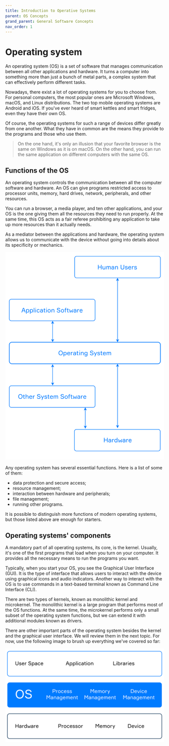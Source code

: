 ```yaml
---
title: Introduction to Operative Systems
parent: OS Concepts
grand_parent: General Software Concepts
nav_order: 1
---
```


# Operating system
An operating system (OS) is a set of software that manages communication between all other applications and hardware. It turns a computer into something more than just a bunch of metal parts, a complex system that can effectively perform different tasks.

Nowadays, there exist a lot of operating systems for you to choose from. For personal computers, the most popular ones are Microsoft Windows, macOS, and Linux distributions. The two top mobile operating systems are Android and iOS. If you've ever heard of smart kettles and smart fridges, even they have their own OS.

Of course, the operating systems for such a range of devices differ greatly from one another. What they have in common are the means they provide to the programs and those who use them.

> On the one hand, it's only an illusion that your favorite browser is the same on Windows as it is on macOS. On the other hand, you can run the same application on different computers with the same OS.

## Functions of the OS
An operating system controls the communication between all the computer software and hardware. An OS can give programs restricted access to processor units, memory, hard drives, network, peripherals, and other resources.

You can run a browser, a media player, and ten other applications, and your OS is the one giving them all the resources they need to run properly. At the same time, this OS acts as a fair referee prohibiting any application to take up more resources than it actually needs.

As a mediator between the applications and hardware, the operating system allows us to communicate with the device without going into details about its specificity or mechanics.

![img](../img/os1.svg)

Any operating system has several essential functions. Here is a list of some of them:

- data protection and secure access;
- resource management;
- interaction between hardware and peripherals;
- file management;
- running other programs.
  
It is possible to distinguish more functions of modern operating systems, but those listed above are enough for starters.

## Operating systems' components
A mandatory part of all operating systems, its core, is the kernel. Usually, it's one of the first programs that load when you turn on your computer. It provides all the necessary means to run the programs you want.

Typically, when you start your OS, you see the Graphical User Interface (GUI). It is the type of interface that allows users to interact with the device using graphical icons and audio indicators. Another way to interact with the OS is to use commands in a text-based terminal known as Command Line Interface (CLI).

There are two types of kernels, known as monolithic kernel and microkernel. The monolithic kernel is a large program that performs most of the OS functions. At the same time, the microkernel performs only a small subset of the operating system functions, but we can extend it with additional modules known as drivers.

There are other important parts of the operating system besides the kernel and the graphical user interface. We will review them in the next topic. For now, use the following image to brush up everything we've covered so far:

![img2](../img/os2.svg)